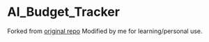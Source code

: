 
# AI_Budget_Tracker

Forked from [original repo](https://github.com/agripaa/budget-tracker-frontend-final.git)
Modified by me for learning/personal use.
